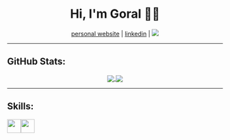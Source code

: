 <!--
### Hi there 👋

**pahuja-gor/pahuja-gor** is a ✨ _special_ ✨ repository because its `README.md` (this file) appears on your GitHub profile.

Here are some ideas to get you started:

- 🔭 I’m currently working on ...
- 🌱 I’m currently learning ...
- 👯 I’m looking to collaborate on ...
- 🤔 I’m looking for help with ...
- 💬 Ask me about ...
- 📫 How to reach me: ...
- 😄 Pronouns: ...
- ⚡ Fun fact: ...
-->
<h1 align=center>Hi, I'm Goral 👋🏾</h1>
<p align="center">
    <a href="https://goralpahuja.me/" target="_blank">personal website</a> | 
    <a href="https://linkedin.com/in/goralp" target="_blank">linkedin</a> | 
    <a href="#">
        <img src="https://visitor-badge.laobi.icu/badge?page_id=pahuja-gor.pahuja-gor.svg">
    </a>
</p>

<hr>

<h2>GitHub Stats:</h2>

<div class="github-stats" align="center">
  <a href="https://github.com/pahuja-gor">
    <img align="center" src="https://github-readme-stats.vercel.app/api?username=pahuja-gor&hide_rank=false&hide_title=false&include_all_commits=true&count_private=true&show_icons=true&theme=dracula" />
  </a>
  <a href="https://github.com/pahuja-gor">
    <img align="center" src="https://github-readme-stats.vercel.app/api/top-langs/?username=pahuja-gor&theme=dracula" />
  </a>
</div>

<hr>
<h2>Skills:</h2>
<div class="container">
    <img height="32" width="32" src="https://unpkg.com/simple-icons@v3/icons/python.svg" /><img height="32" width="32" src="https://unpkg.com/simple-icons@v3/icons/java.svg" />
</div>
<!--
<img height="32" width="32" src="https://unpkg.com/simple-icons@v3/icons/python.svg" />&nbsp;&nbsp;&nbsp;&nbsp;<img height="32" width="32" src="https://unpkg.com/simple-icons@v3/icons/java.svg" />&nbsp;&nbsp;&nbsp;&nbsp;<img height="32" width="32" src="https://unpkg.com/simple-icons@v3/icons/c.svg" />&nbsp;&nbsp;&nbsp;&nbsp;<img height="32" width="32" src="https://unpkg.com/simple-icons@v3/icons/cplusplus.svg" />&nbsp;&nbsp;&nbsp;&nbsp;<img height="32" width="32" src="https://unpkg.com/simple-icons@v3/icons/html5.svg" />&nbsp;&nbsp;&nbsp;&nbsp;<img height="32" width="32" src="https://unpkg.com/simple-icons@v3/icons/css3.svg" />&nbsp;&nbsp;&nbsp;&nbsp;<img height="32" width="32" src="https://unpkg.com/simple-icons@v3/icons/javascript.svg" />&nbsp;&nbsp;&nbsp;&nbsp;<img height="32" width="32" src="https://unpkg.com/simple-icons@v3/icons/bootstrap.svg" />&nbsp;&nbsp;&nbsp;&nbsp;<img height="32" width="32" src="https://unpkg.com/simple-icons@v3/icons/react.svg" />&nbsp;&nbsp;&nbsp;&nbsp;<img height="32" width="32" src="https://unpkg.com/simple-icons@v3/icons/pytorch.svg" />&nbsp;&nbsp;&nbsp;&nbsp;<img height="32" width="32" src="https://unpkg.com/simple-icons@v3/icons/github.svg" />&nbsp;&nbsp;&nbsp;&nbsp;<img height="32" width="32" src="https://unpkg.com/simple-icons@v3/icons/git.svg" />
-->
